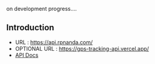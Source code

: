 on development progress....

## Introduction

- URL : https://api.rpnanda.com/
- OPTIONAL URL : https://gps-tracking-api.vercel.app/
- [API Docs](https://github.com/cybersafellc/gps-tracking-api-migrate/blob/main/server/docs/api-docs.md)
